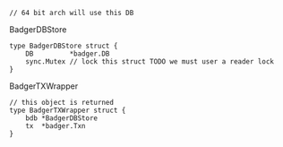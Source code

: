 ```
// 64 bit arch will use this DB
```

BadgerDBStore

```
type BadgerDBStore struct {
	DB         *badger.DB
	sync.Mutex // lock this struct TODO we must user a reader lock
}

```

BadgerTXWrapper

```
// this object is returned
type BadgerTXWrapper struct {
	bdb *BadgerDBStore
	tx  *badger.Txn
}
```



